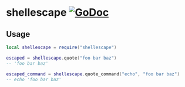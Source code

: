 # shellescape [![GoDoc](https://godoc.org/github.com/vadv/gopher-lua-libs/shellescape?status.svg)](https://godoc.org/github.com/vadv/gopher-lua-libs/shellescape)

## Usage

```lua
local shellescape = require("shellescape")

escaped = shellescape.quote("foo bar baz")
-- 'foo bar baz'

escaped_command = shellescape.quote_command("echo", "foo bar baz")
-- echo 'foo bar baz'
```
